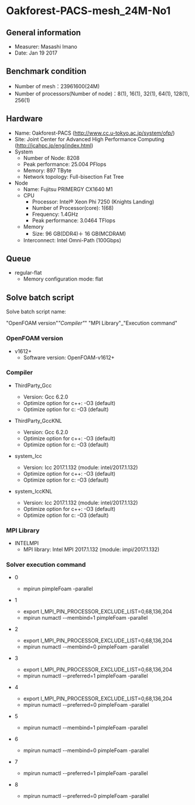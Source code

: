 # Oakforest-PACS-mesh_24M-No1

## General information

* Measurer:  Masashi Imano
* Date: Jan 19 2017

## Benchmark condition

* Number of mesh：23961600(24M)
* Number of processors(Number of node)：8(1), 16(1), 32(1), 64(1), 128(1), 256(1)

## Hardware

* Name: Oakforest-PACS (http://www.cc.u-tokyo.ac.jp/system/ofp/)
* Site: Joint Center for Advanced High Performance Computing (http://jcahpc.jp/eng/index.html)
* System
  * Number of Node: 8208
  * Peak performance: 25.004 PFlops
  * Memory: 897 TByte
  * Network topology: Full-bisection Fat Tree
* Node
  * Name: Fujitsu PRIMERGY CX1640 M1
  * CPU
    * Processor: Intel® Xeon Phi 7250 (Knights Landing)
    * Number of Processor(core): 1(68)
    * Frequency: 1.4GHz
    * Peak performance: 3.0464 TFlops
  * Memory
    * Size: 96 GB(DDR4)＋ 16 GB(MCDRAM)
  * Interconnect: Intel Omni-Path (100Gbps)

## Queue

* regular-flat
  * Memory configuration mode: flat

## Solve batch script

Solve batch script name:

"OpenFOAM version"_"Compiler"_" "MPI Library"_"Execution command" 

### OpenFOAM version

* v1612+
  * Software version: OpenFOAM-v1612+

### Compiler

* ThirdParty_Gcc
  * Version: Gcc 6.2.0
  * Optimize option for c++: -O3 (default)
  * Optimize option for c: -O3 (default)

* ThirdParty_GccKNL
  * Version: Gcc 6.2.0
  * Optimize option for c++: -O3 (default)
  * Optimize option for c: -O3 (default)

* system_Icc
  * Version: Icc 2017.1.132 (module: intel/2017.1.132)
  * Optimize option for c++: -O3 (default)
  * Optimize option for c: -O3 (default)

* system_IccKNL
  * Version: Icc 2017.1.132 (module: intel/2017.1.132)
  * Optimize option for c++: -O3 (default)
  * Optimize option for c: -O3 (default)

### MPI Library 

* INTELMPI
  * MPI library: Intel MPI 2017.1.132 (module: impi/2017.1.132)

### Solver execution command 

* 0
  * mpirun pimpleFoam -parallel

* 1
  * export I_MPI_PIN_PROCESSOR_EXCLUDE_LIST=0,68,136,204
  * mpirun numactl --membind=1 pimpleFoam -parallel

* 2
  * export I_MPI_PIN_PROCESSOR_EXCLUDE_LIST=0,68,136,204
  * mpirun numactl --membind=0 pimpleFoam -parallel

* 3
  * export I_MPI_PIN_PROCESSOR_EXCLUDE_LIST=0,68,136,204
  * mpirun numactl --preferred=1 pimpleFoam -parallel

* 4
  * export I_MPI_PIN_PROCESSOR_EXCLUDE_LIST=0,68,136,204
  * mpirun numactl --preferred=0 pimpleFoam -parallel

* 5
  * mpirun numactl --membind=1 pimpleFoam -parallel

* 6
  * mpirun numactl --membind=0 pimpleFoam -parallel

* 7
  * mpirun numactl --preferred=1 pimpleFoam -parallel

* 8
  * mpirun numactl --preferred=0 pimpleFoam -parallel
